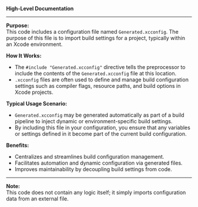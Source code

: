 **High-Level Documentation**

---

**Purpose:**  
This code includes a configuration file named `Generated.xcconfig`. The purpose of this file is to import build settings for a project, typically within an Xcode environment.

**How It Works:**  
- The `#include "Generated.xcconfig"` directive tells the preprocessor to include the contents of the `Generated.xcconfig` file at this location.
- `.xcconfig` files are often used to define and manage build configuration settings such as compiler flags, resource paths, and build options in Xcode projects.

**Typical Usage Scenario:**  
- `Generated.xcconfig` may be generated automatically as part of a build pipeline to inject dynamic or environment-specific build settings.
- By including this file in your configuration, you ensure that any variables or settings defined in it become part of the current build configuration.

**Benefits:**  
- Centralizes and streamlines build configuration management.
- Facilitates automation and dynamic configuration via generated files.
- Improves maintainability by decoupling build settings from code.

---

**Note:**  
This code does not contain any logic itself; it simply imports configuration data from an external file.